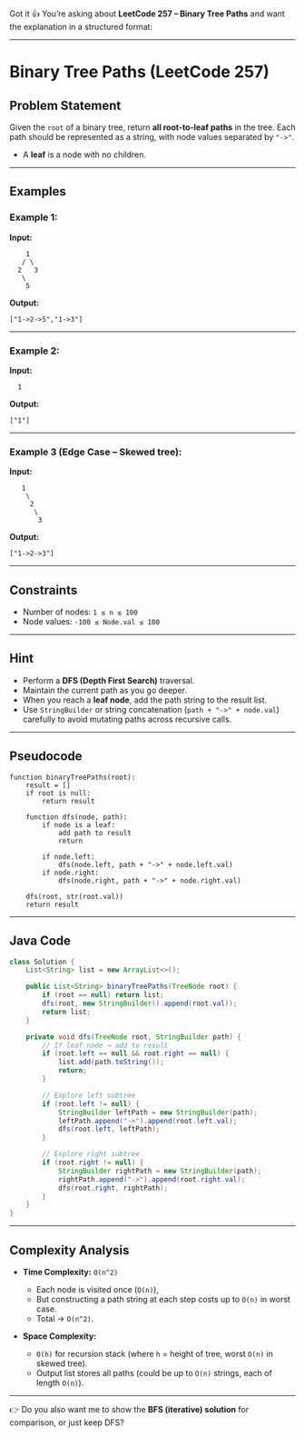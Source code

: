 Got it 👍 You’re asking about **LeetCode 257 – Binary Tree Paths** and want the explanation in a structured format:

---

# **Binary Tree Paths (LeetCode 257)**

## **Problem Statement**

Given the `root` of a binary tree, return **all root-to-leaf paths** in the tree.
Each path should be represented as a string, with node values separated by `"->"`.

* A **leaf** is a node with no children.

---

## **Examples**

### Example 1:

**Input:**

```
    1
   / \
  2   3
   \
    5
```

**Output:**

```
["1->2->5","1->3"]
```

---

### Example 2:

**Input:**

```
  1
```

**Output:**

```
["1"]
```

---

### Example 3 (Edge Case – Skewed tree):

**Input:**

```
   1
    \
     2
      \
       3
```

**Output:**

```
["1->2->3"]
```

---

## **Constraints**

* Number of nodes: `1 ≤ n ≤ 100`
* Node values: `-100 ≤ Node.val ≤ 100`

---

## **Hint**

* Perform a **DFS (Depth First Search)** traversal.
* Maintain the current path as you go deeper.
* When you reach a **leaf node**, add the path string to the result list.
* Use `StringBuilder` or string concatenation (`path + "->" + node.val`) carefully to avoid mutating paths across recursive calls.

---

## **Pseudocode**

```
function binaryTreePaths(root):
    result = []
    if root is null:
        return result

    function dfs(node, path):
        if node is a leaf:
            add path to result
            return

        if node.left:
            dfs(node.left, path + "->" + node.left.val)
        if node.right:
            dfs(node.right, path + "->" + node.right.val)

    dfs(root, str(root.val))
    return result
```

---

## **Java Code**

```java
class Solution {
    List<String> list = new ArrayList<>();

    public List<String> binaryTreePaths(TreeNode root) {
        if (root == null) return list;
        dfs(root, new StringBuilder().append(root.val));
        return list;
    }

    private void dfs(TreeNode root, StringBuilder path) {
        // If leaf node → add to result
        if (root.left == null && root.right == null) {
            list.add(path.toString());
            return;
        }

        // Explore left subtree
        if (root.left != null) {
            StringBuilder leftPath = new StringBuilder(path);
            leftPath.append("->").append(root.left.val);
            dfs(root.left, leftPath);
        }

        // Explore right subtree
        if (root.right != null) {
            StringBuilder rightPath = new StringBuilder(path);
            rightPath.append("->").append(root.right.val);
            dfs(root.right, rightPath);
        }
    }
}
```

---

## **Complexity Analysis**

* **Time Complexity:** `O(n^2)`

  * Each node is visited once (`O(n)`),
  * But constructing a path string at each step costs up to `O(n)` in worst case.
  * Total → `O(n^2)`.

* **Space Complexity:**

  * `O(h)` for recursion stack (where `h` = height of tree, worst `O(n)` in skewed tree).
  * Output list stores all paths (could be up to `O(n)` strings, each of length `O(n)`).

---

👉 Do you also want me to show the **BFS (iterative) solution** for comparison, or just keep DFS?
